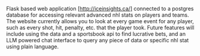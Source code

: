 Flask based web application [http://iceinsights.ca/] connected to a postgres database for accessing relevant advanced nhl stats on players and teams. The website currently allows you to look at every game event for any player, such as every shot, hit, penalty, etc. that the player took. Future features will include using the data and a sportsbook api to find lucrative bets, and an LLM powered chat interface to query any piece of data or specific nhl stat using plain language.
